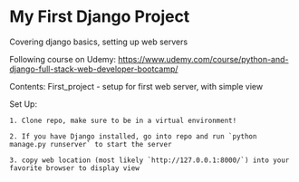 # My First Django Project

Covering django basics, setting up web servers

Following course on Udemy: https://www.udemy.com/course/python-and-django-full-stack-web-developer-bootcamp/

Contents:
	First_project - setup for first web server, with simple view

Set Up:

	1. Clone repo, make sure to be in a virtual environment!

	2. If you have Django installed, go into repo and run `python manage.py runserver` to start the server

	3. copy web location (most likely `http://127.0.0.1:8000/`) into your favorite browser to display view
